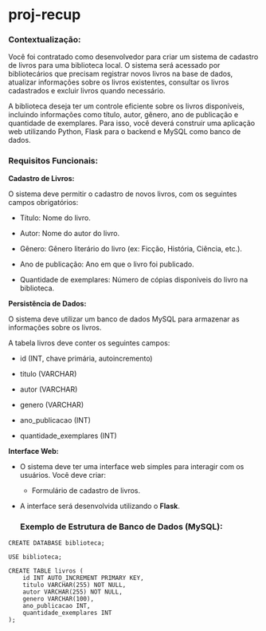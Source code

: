 # proj-recup

### Contextualização:
Você foi contratado como desenvolvedor para criar um sistema de cadastro de livros para uma biblioteca local. O sistema será acessado por bibliotecários que precisam registrar novos livros na base de dados, atualizar informações sobre os livros existentes, consultar os livros cadastrados e excluir livros quando necessário.

A biblioteca deseja ter um controle eficiente sobre os livros disponíveis, incluindo informações como título, autor, gênero, ano de publicação e quantidade de exemplares. Para isso, você deverá construir uma aplicação web utilizando Python, Flask para o backend e MySQL como banco de dados.

### Requisitos Funcionais:

**Cadastro de Livros:**

O sistema deve permitir o cadastro de novos livros, com os seguintes campos obrigatórios:

- Título: Nome do livro.

- Autor: Nome do autor do livro.

- Gênero: Gênero literário do livro (ex: Ficção, História, Ciência, etc.).

- Ano de publicação: Ano em que o livro foi publicado.

- Quantidade de exemplares: Número de cópias disponíveis do livro na biblioteca.

**Persistência de Dados:**

O sistema deve utilizar um banco de dados MySQL para armazenar as informações sobre os livros.

A tabela livros deve conter os seguintes campos:

- id (INT, chave primária, autoincremento)

- titulo (VARCHAR)

- autor (VARCHAR)

- genero (VARCHAR)

- ano_publicacao (INT)

- quantidade_exemplares (INT)

**Interface Web:**

- O sistema deve ter uma interface web simples para interagir com os usuários. Você deve criar:

  - Formulário de cadastro de livros.

- A interface será desenvolvida utilizando o **Flask**.

  ### Exemplo de Estrutura de Banco de Dados (MySQL):

```
CREATE DATABASE biblioteca;

USE biblioteca;

CREATE TABLE livros (
    id INT AUTO_INCREMENT PRIMARY KEY,
    titulo VARCHAR(255) NOT NULL,
    autor VARCHAR(255) NOT NULL,
    genero VARCHAR(100),
    ano_publicacao INT,
    quantidade_exemplares INT
);

```

